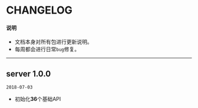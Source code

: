 # CHANGELOG

#### 说明

  * 文档本身对所有包进行更新说明。
  * 每周都会进行日常`bug`修复。

---

## server 1.0.0

`2018-07-03`

  - 初始化**36**个基础API
